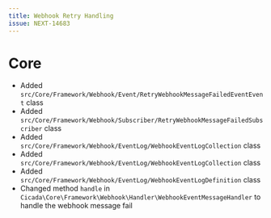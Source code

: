 ```yaml
---
title: Webhook Retry Handling
issue: NEXT-14683
---
```

# Core
* Added `src/Core/Framework/Webhook/Event/RetryWebhookMessageFailedEventEvent` class
* Added `src/Core/Framework/Webhook/Subscriber/RetryWebhookMessageFailedSubscriber` class
* Added `src/Core/Framework/Webhook/EventLog/WebhookEventLogCollection` class
* Added `src/Core/Framework/Webhook/EventLog/WebhookEventLogCollection` class
* Added `src/Core/Framework/Webhook/EventLog/WebhookEventLogDefinition` class
* Changed method `handle` in `Cicada\Core\Framework\Webhook\Handler\WebhookEventMessageHandler` to handle the webhook message fail

